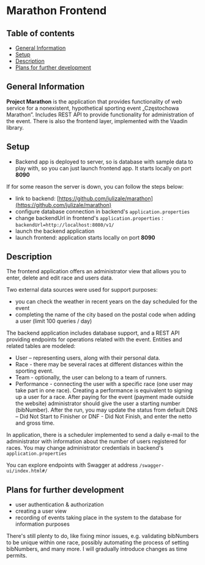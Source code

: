 # Marathon Frontend

## Table of contents
* [General Information](#general-information)
* [Setup](#setup)
* [Description](#description)
* [Plans for further development](#plans-for-further-development)

## General Information

**Project Marathon** is the application that provides functionality of web service for a nonexistent, hypothetical sporting event „Częstochowa Marathon”.
Includes REST API to provide functionality for administration of the event. 
There is also the frontend layer, implemented with the Vaadin library.

## Setup
- Backend app is deployed to server, so is database with sample data to play with,
so you can just launch frontend app. It starts locally on port **8090**


If for some reason the server is down, you can follow the steps below:
- link to backend: [https://github.com/julizale/marathon](https://github.com/julizale/marathon)
- configure database connection in backend's `application.properties`
- change backendUrl in frontend's `application.properties` : `backendUrl=http://localhost:8080/v1/`
- launch the backend application
- launch frontend: application starts locally on port **8090**

## Description
The frontend application offers an administrator view that allows you to enter, delete and edit race and users data.

Two external data sources were used for support purposes:
- you can check the weather in recent years on the day scheduled for the event
- completing the name of the city based on the postal code when adding a user (limit 100 queries / day)

The backend application includes database support, and a REST API providing endpoints for operations related with the event.
Entities and related tables are modeled:
- User – representing users, along with their personal data. 
- Race - there may be several races at different distances within the sporting event.
- Team - optionally, the user can belong to a team of runners.
- Performance - connecting the user with a specific race (one user may take part in one race).
Creating a performance is equivalent to signing up a user for a race.
After paying for the event (payment made outside the website) administrator should give the user a starting number (bibNumber).
After the run, you may update the status from default DNS – Did Not Start to Finisher or DNF - Did Not Finish, and enter the netto and gross time.

In application, there is a scheduler implemented to send a daily e-mail to the administrator 
with information about the number of users registered for races. You may change administrator 
credentials in backend's `application.properties`

You can explore endpoints with Swagger at address `/swagger-ui/index.html#/`

## Plans for further development
- user authentication & authorization
- creating a user view
- recording of events taking place in the system to the database for information purposes

There's still plenty to do, like fixing minor issues, e.g. validating bibNumbers to be unique within one race, 
possibly automating the process of setting bibNumbers, and many more.
I will gradually introduce changes as time permits.